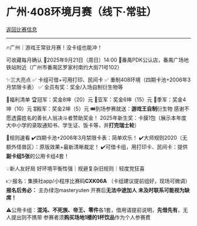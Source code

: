 # 广州·408环境月赛（线下·常驻）

[返回比赛信息](../../../../Competitions.html)  

---

🔥广州｜游戏王常驻月赛！没卡组也能冲！

可收藏每月确认
📅2025年9月21日（周日）14:00
📍番禺PDK公认店，番禺广场地铁站附近（广州市番禺区罗家村南约大街71号102）

✨三大亮点
✅ 卡组可借+可用打印、民间卡
✅ 重制408环境（四期卡池+2006年3月禁限卡表）
✅ 全员有奖：奖金/入场自制衍生物等

🎁福利清单
🏆冠军：奖金8坤（20）元
🥈亚军：奖金6坤（15）元
🥉季军：奖金4坤（10）元
🎖殿军：奖金2坤（5）元
🎟到场参赛就送：**游戏王自制**衍生物
感谢不愿透露姓名的善长人翁决斗者赞助奖金！
2025年新生奖：卡膜1包（展示本年度大中小学的录取通知书、学生证、饭卡等，并**打完瑞士轮**）

📜规则速看
✔️四期卡池+2006年3月禁限卡表：简单欢乐！
✔️大师规则2020（无额外怪兽区）：原版效果+最新清晰裁定！
✔️可借卡组，用打印卡、民间卡：提供**副卡组5张**的公用卡组4套！

💡新人友好局
好环境平衡性强｜规避复杂旧规则｜轻度党狂喜

👉报名：集换社app/小程序比赛码**CXK06A**
（卡组建议提前组好，现场可微调）
**报名后务必：**
主办绿泡masteryuten
开赛后**无法中途加人**
**未及时联系可能视为缺席！**

⚠️公用卡组：**混沌、不死族、帝王、零件**各1套，借用请提前说明，**先借先有**，无人提出则不携带
参赛者须**购买场地1楼的1杯饮品**作为个人参赛费
